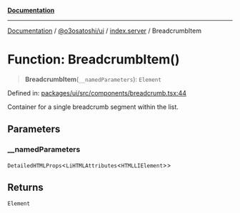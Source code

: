 [**Documentation**](../../../../README.md)

***

[Documentation](../../../../README.md) / [@o3osatoshi/ui](../../README.md) / [index.server](../README.md) / BreadcrumbItem

# Function: BreadcrumbItem()

> **BreadcrumbItem**(`__namedParameters`): `Element`

Defined in: [packages/ui/src/components/breadcrumb.tsx:44](https://github.com/o3osatoshi/experiment/blob/67ff251451cab829206391b718d971ec20ce4dfb/packages/ui/src/components/breadcrumb.tsx#L44)

Container for a single breadcrumb segment within the list.

## Parameters

### \_\_namedParameters

`DetailedHTMLProps`\<`LiHTMLAttributes`\<`HTMLLIElement`\>\>

## Returns

`Element`
